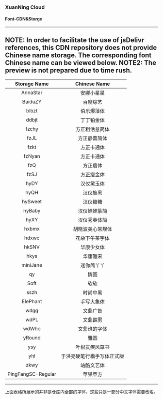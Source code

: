 ### XuanNing Cloud ###
#### Font-CDN&Storge ####
---
NOTE: In order to facilitate the use of jsDelivr references, this CDN repository does not provide Chinese name storage. The corresponding font Chinese name can be viewed below.
NOTE2: The preview is not prepared due to time rush.
---
Storage Name | Chinese Name
:---------:  | :--------:
AnnaStar     | 安娜小星星
BaiduZY      | 百度综艺
blbzt        | 伯乐爆藻体
ddbjt        | 丁丁铂金体
fzchy        | 方正粗活意简体
fzJL         | 方正静蕾简体
fzkt         | 方正卡通体
fzNyan       | 方正卡通体
fzQ          | 方正启体
fzSJ         | 方正瘦金体
hyDY         | 汉仪黛玉体
hyQH         | 汉仪旗黑
hySweet      | 汉仪糖糖
hyBaby       | 汉仪娃娃篆简
hyXY         | 汉仪秀英体简
hxbmx        | 胡晓波美心常规体
hdxwc        | 花朵下午茶字体
hkSNV        | 华康少女体
hkys         | 华康雅宋
miniJane     | 迷你简丫丫
qy           | 情圆
Soft         | 软软
sszh         | 时尚中黑
ElePhant     | 手写大象体
wdgg         | 文鼎广告
wdPL         | 文鼎霹雳
wdWho        | 文鼎谁的字体
yRound       | 雅圆
ysy          | 叶根友疾风草书
yhl          | 于洪亮硬笔行楷手写体正式版
zkwy         | 站酷文艺体
PingFangSC-Regular | 苹果苹方
---
上面表格所展示的并非是仓库内全部的字体，这些只是一部分中文字体需要改名。
